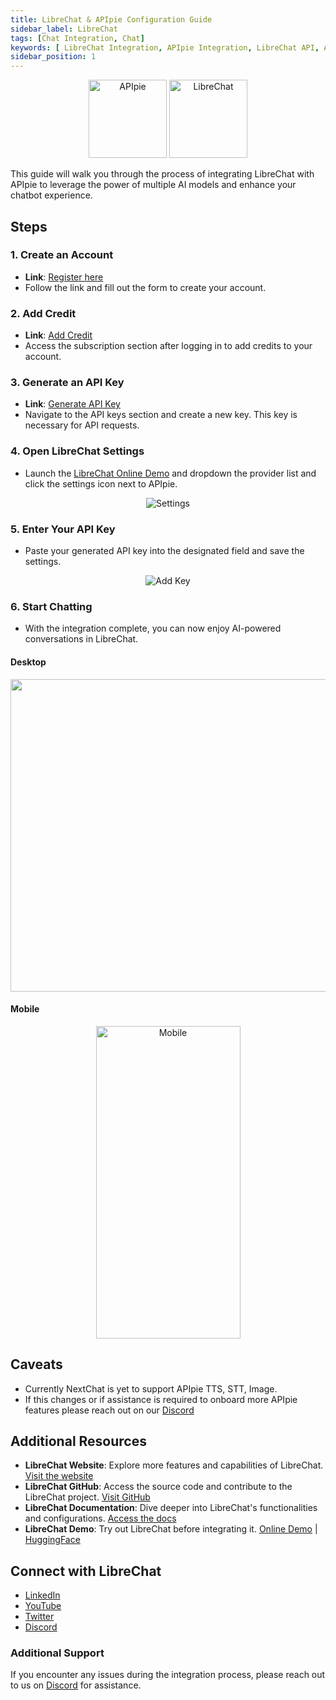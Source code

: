 ```yaml
---
title: LibreChat & APIpie Configuration Guide
sidebar_label: LibreChat
tags: [Chat Integration, Chat]
keywords: [ LibreChat Integration, APIpie Integration, LibreChat API, APIpie API, ChatGPT Alternative, Chat GPT Alternative, Chatbot Integration, AI Integration, LLM API, OpenAI Alternative, Openai Integration, AI Chatbot, AI Models Integration, API Integration Guide, AI Agent Integration, Conversational AI Integration, AI Assistant Integration, AI Service Integration, API Integration for AI, Neuronic AI Integration, AI Chat API, AI Model Integration, AI Integration Platform, AI Application Integration, AI Solutions API, APIpie AI Integration, AI Development API, AI Chat Framework, AI Assistant API, AI Integration Tutorial, Integrate LibreChat with APIpie, API Integration Documentation, APIpie Chatbot, AI Integration Steps, AI Integration Best Practices, AI Integration Tools, AI Integration Services, AI Integration Benefits, APIpie Chatbot Integration, LibreChat Setup, LibreChat Configuration, LibreChat API Guide, APIpie LibreChat Integration Guide, ]
sidebar_position: 1
---
```


<div align="center">
    <img src="/docs/img/apipie-logo.png" alt="APIpie" width="125" height="125"style={{ marginRight: '20px' }} />
    <img src="/docs/img/librechat.png" alt="LibreChat" width="125" height="125" />

</div>


This guide will walk you through the process of integrating LibreChat with APIpie to leverage the power of multiple AI models and enhance your chatbot experience.

## Steps

### 1. Create an Account
- **Link**: [Register here](https://apipie.ai/dashboard/auth/register)
- Follow the link and fill out the form to create your account.

### 2. Add Credit
- **Link**: [Add Credit](https://apipie.ai/dashboard/profile/subscribe)
- Access the subscription section after logging in to add credits to your account.

### 3. Generate an API Key
- **Link**: [Generate API Key](https://apipie.ai/dashboard/profile/api-keys)
- Navigate to the API keys section and create a new key. This key is necessary for API requests.

### 4. Open LibreChat Settings
- Launch the [LibreChat Online Demo](https://demo.librechat.cfd/) and dropdown the provider list and click the settings icon next to APIpie.

<div align="center">
    <img src="/docs/img/Integrations/librechat/apipie-settings.png" alt="Settings"/>
</div>

### 5. Enter Your API Key
- Paste your generated API key into the designated field and save the settings.

<div align="center">
    <img src="/docs/img/Integrations/librechat/add-api-key.png" alt="Add Key" />
</div>

### 6. Start Chatting
- With the integration complete, you can now enjoy AI-powered conversations in LibreChat.
#### Desktop 
<div align="center">
    <img src="/docs/img/Integrations/librechat/librechat-apipie.png" alt="Desktop" width="1106" height="500" style={{ marginRight: '20px' }} />
</div>

#### Mobile 
<div align="center">
    <img src="/docs/img/Integrations/librechat/librechat-mobile.png" alt="Mobile" width="231" height="500"/>
</div>

## Caveats 
- Currently NextChat is yet to support APIpie TTS, STT, Image. 
- If this changes or if assistance is required to onboard more APIpie features please reach out on our [Discord](https://discord.gg/hs82THc9Tw)


## Additional Resources
- **LibreChat Website**: Explore more features and capabilities of LibreChat. [Visit the website](https://librechat.ai/)
- **LibreChat GitHub**: Access the source code and contribute to the LibreChat project. [Visit GitHub](https://github.librechat.ai/)
- **LibreChat Documentation**: Dive deeper into LibreChat's functionalities and configurations. [Access the docs](https://www.librechat.ai/docs/configuration/librechat_yaml/ai_endpoints/apipie)
- **LibreChat Demo**: Try out LibreChat before integrating it. [Online Demo](https://demo.librechat.cfd/) | [HuggingFace](https://hf.librechat.ai/)

## Connect with LibreChat
- [LinkedIn](https://linkedin.librechat.ai/)
- [YouTube](https://www.youtube.com/@LibreChat)
- [Twitter](https://x.com/LibreChatAI)
- [Discord](https://discord.librechat.ai/)

### Additional Support
If you encounter any issues during the integration process, please reach out to us on [Discord](https://discord.gg/hs82THc9Tw) for assistance.